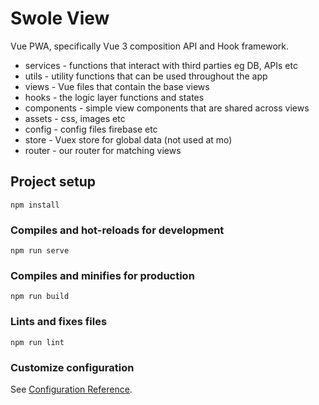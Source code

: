 # Swole View

Vue PWA, specifically Vue 3 composition API and Hook framework.

- services - functions that interact with third parties eg DB, APIs etc
- utils - utility functions that can be used throughout the app
- views - Vue files that contain the base views
- hooks - the logic layer functions and states
- components - simple view components that are shared across views
- assets - css, images etc
- config - config files firebase etc
- store - Vuex store for global data (not used at mo)
- router - our router for matching views

## Project setup

```
npm install
```

### Compiles and hot-reloads for development

```
npm run serve
```

### Compiles and minifies for production

```
npm run build
```

### Lints and fixes files

```
npm run lint
```

### Customize configuration

See [Configuration Reference](https://cli.vuejs.org/config/).
